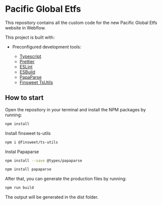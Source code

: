 # Pacific Global Etfs

This repository contains all the custom code for the new Pacific Global Etfs website in Webflow.

This project is built with:

- Preconfigured development tools:

  - [Typescript](https://www.typescriptlang.org/)
  - [Prettier](https://prettier.io/)
  - [ESLint](https://eslint.org/)
  - [ESBuild](https://esbuild.github.io/)
  - [PapaParse](https://www.npmjs.com/package/@types/papaparse)
  - [Finsweet TsUtils](https://www.npmjs.com/package/@finsweet/ts-utils?activeTab=dependents)


## How to start

Open the repository in your terminal and install the NPM packages by running:

```bash
npm install
```
Install finsweet ts-utils
```bash
npm i @finsweet/ts-utils
```
Instal Papaparse
```bash
npm install --save @types/papaparse
```
```bash
npm install papaparse
```
After that, you can generate the production files by running:
```bash
npm run build
```
The output will be generated in the dist folder.

